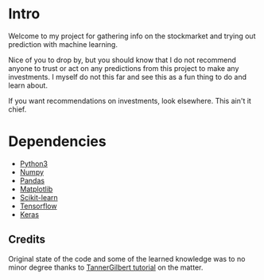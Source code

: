 # Intro
Welcome to my project for gathering info on the stockmarket and trying out
prediction with machine learning.

Nice of you to drop by, but you should know that I do not recommend anyone to
trust or act on any predictions from this project to make any investments. I myself do not
this far and see this as a fun thing to do and learn about.

If you want recommendations on investments, look elsewhere. This ain't it chief.

# Dependencies
- [Python3](https://www.python.org/)
- [Numpy](https://pypi.org/project/numpy/)
- [Pandas](https://pypi.org/project/pandas/)
- [Matplotlib](https://pypi.org/project/matplotlib/)
- [Scikit-learn](https://pypi.org/project/scikit-learn/)
- [Tensorflow](https://pypi.org/project/tensorflow/)
- [Keras](https://pypi.org/project/Keras/)

## Credits
Original state of the code and some of the learned knowledge was to no minor
degree thanks to [TannerGilbert tutorial](https://github.com/TannerGilbert/Tutorials) on the matter.
